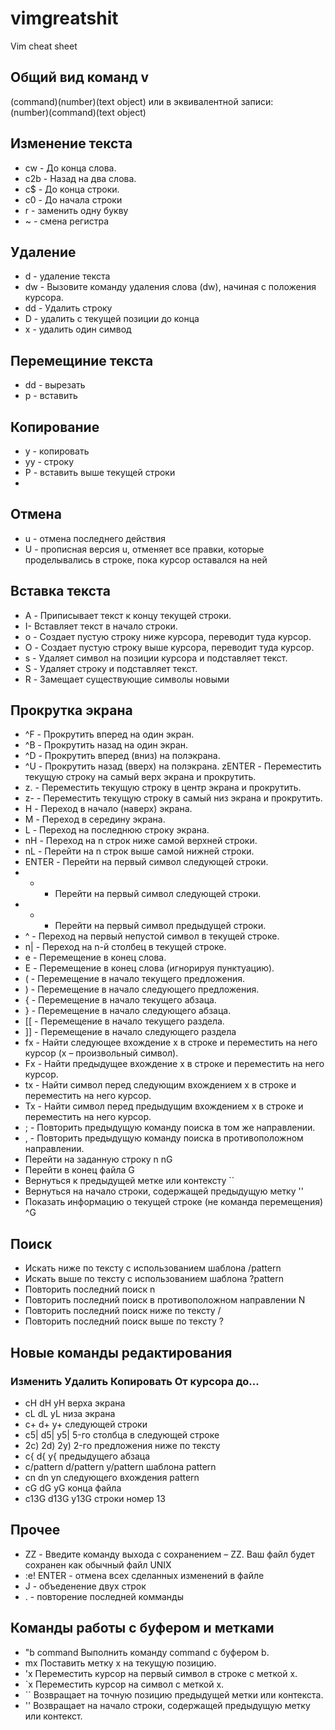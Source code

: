 # vimgreatshit
Vim cheat sheet

## Общий вид команд v
(command)(number)(text object)
или в эквивалентной записи: <br>
(number)(command)(text object)

## Изменение текста
* cw - До конца слова.
* c2b - Назад на два слова.
* c$ - До конца строки.
* c0 - До начала строки
* r - заменить одну букву
* ~ - смена регистра

## Удаление
* d - удаление текста
* dw - Вызовите команду удаления слова (dw), начиная с положения курсора.
* dd - Удалить строку
* D - удалить с текущей позиции до конца
* x - удалить один симвод

## Перемещиние текста
* dd - вырезать
* p - вставить

## Копирование
* y - копировать
* yy - строку
* P - вставить выше текущей строки
* 

## Отмена
* u - отмена последнего действия
* U - прописная версия u, отменяет все правки, которые проделывались в строке, пока курсор оставался на ней

## Вставка текста
* A - Приписывает текст к концу текущей строки.
* I- Вставляет текст в начало строки.
* o - Создает пустую строку ниже курсора, переводит туда курсор.
* O - Создает пустую строку выше курсора, переводит туда курсор.
* s - Удаляет символ на позиции курсора и подставляет текст.
* S - Удаляет строку и подставляет текст.
* R - Замещает существующие символы новыми

## Прокрутка экрана
* ^F - Прокрутить вперед на один экран.
* ^B - Прокрутить назад на один экран.
* ^D - Прокрутить вперед (вниз) на полэкрана.
* ^U - Прокрутить назад (вверх) на полэкрана.
zENTER - Переместить текущую строку на самый верх экрана и прокрутить.
* z. - Переместить текущую строку в центр экрана и прокрутить.
* z- - Переместить текущую строку в самый низ экрана и прокрутить.
* H - Переход в начало (наверх) экрана.
* M - Переход в середину экрана.
* L - Переход на последнюю строку экрана.
* nH - Переход на n строк ниже самой верхней строки.
* nL - Перейти на n строк выше самой нижней строки.
* ENTER - Перейти на первый символ следующей строки.
* + - Перейти на первый символ следующей строки.
* - - Перейти на первый символ предыдущей строки.
* ^ - Переход на первый непустой символ в текущей строке.
* n| - Переход на n-й столбец в текущей строке.
* e - Перемещение в конец слова.
* E - Перемещение в конец слова (игнорируя пунктуацию).
* ( - Перемещение в начало текущего предложения.
* ) - Перемещение в начало следующего предложения.
* { - Перемещение в начало текущего абзаца.
* } - Перемещение в начало следующего абзаца.
* [[ - Перемещение в начало текущего раздела.
* ]] - Перемещение в начало следующего раздела
* fx - Найти следующее вхождение x в строке и переместить на него курсор (x – произвольный символ).
* Fx - Найти предыдущее вхождение x в строке и переместить на него курсор.
* tx - Найти символ перед следующим вхождением x в строке и переместить на него курсор.
* Tx - Найти символ перед предыдущим вхождением x в строке и переместить на него курсор.
* ; - Повторить предыдущую команду поиска в том же направлении.
* , - Повторить предыдущую команду поиска в противоположном направлении.
* Перейти на заданную строку n nG
* Перейти в конец файла G
* Вернуться к предыдущей метке или контексту ``
* Вернуться на начало строки, содержащей предыдущую метку ''
* Показать информацию о текущей строке (не команда перемещения) ^G

## Поиск
* Искать ниже по тексту с использованием шаблона /pattern
* Искать выше по тексту с использованием шаблона ?pattern
* Повторить последний поиск n
* Повторить последний поиск в противоположном направлении N
* Повторить последний поиск ниже по тексту /
* Повторить последний поиск выше по тексту ?

## Новые команды редактирования
### Изменить Удалить Копировать От курсора до...
* cH dH yH верха экрана
* cL dL yL низа экрана
* c+ d+ y+ следующей строки
* c5| d5| y5| 5-го столбца в следующей строке
* 2c) 2d) 2y) 2-го предложения ниже по тексту
* c{ d{ y{ предыдущего абзаца
* c/pattern d/pattern y/pattern шаблона pattern
* cn dn yn следующего вхождения pattern
* cG dG yG конца файла
* c13G d13G y13G строки номер 13

## Прочее
* ZZ - Введите команду выхода с сохранением – ZZ. Ваш файл будет сохранен как обычный файл UNIX
* :e! ENTER - отмена всех сделанных изменений в файле
* J - объеденение двух строк
* . - повторение последней комманды

## Команды работы с буфером и метками
* "b command Выполнить команду command c буфером b.
* mx Поставить метку x на текущую позицию.
* 'x Переместить курсор на первый символ в строке с меткой x.
* `x Переместить курсор на символ с меткой x.
* `` Возвращает на точную позицию предыдущей метки или контекста.
* '' Возвращает на начало строки, содержащей предыдущую метку или контекст.
